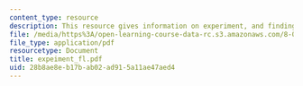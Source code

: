 ```yaml
---
content_type: resource
description: This resource gives information on experiment, and finding the time constant.
file: /media/https%3A/open-learning-course-data-rc.s3.amazonaws.com/8-01x-physics-i-classical-mechanics-with-an-experimental-focus-fall-2002/28b8ae8eb17bab02ad915a11ae47aed4_expeiment_fl.pdf
file_type: application/pdf
resourcetype: Document
title: expeiment_fl.pdf
uid: 28b8ae8e-b17b-ab02-ad91-5a11ae47aed4
---
```

